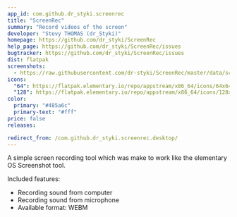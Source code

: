 ```yaml
---
app_id: com.github.dr_styki.screenrec
title: "ScreenRec"
summary: "Record videos of the screen"
developer: "Stevy THOMAS (dr_Styki)"
homepage: https://github.com/dr_styki/ScreenRec
help_page: https://github.com/dr_styki/ScreenRec/issues
bugtracker: https://github.com/dr_styki/ScreenRec/issues
dist: flatpak
screenshots:
  - https://raw.githubusercontent.com/dr-styki/ScreenRec/master/data/screenshots/screenshot_1.png
icons:
  "64": https://flatpak.elementary.io/repo/appstream/x86_64/icons/64x64/com.github.dr_styki.screenrec.png
  "128": https://flatpak.elementary.io/repo/appstream/x86_64/icons/128x128/com.github.dr_styki.screenrec.png
color:
  primary: "#485a6c"
  primary-text: "#fff"
price: false
releases:

redirect_from: /com.github.dr_styki.screenrec.desktop/
---
```


<p>A simple screen recording tool which was make to work like the elementary OS Screenshot tool.</p>
<p>Included features:</p>
<ul>
<li>Recording sound from computer</li>
<li>Recording sound from microphone</li>
<li>Available format: WEBM</li>
</ul>